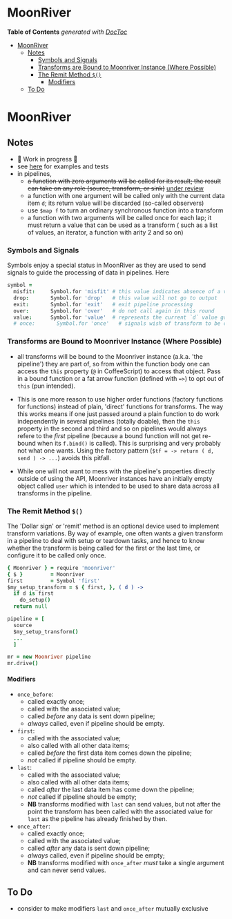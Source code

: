 


# MoonRiver



<!-- START doctoc generated TOC please keep comment here to allow auto update -->
<!-- DON'T EDIT THIS SECTION, INSTEAD RE-RUN doctoc TO UPDATE -->
**Table of Contents**  *generated with [DocToc](https://github.com/thlorenz/doctoc)*

- [MoonRiver](#moonriver)
  - [Notes](#notes)
    - [Symbols and Signals](#symbols-and-signals)
    - [Transforms are Bound to Moonriver Instance (Where Possible)](#transforms-are-bound-to-moonriver-instance-where-possible)
    - [The Remit Method `$()`](#the-remit-method-)
      - [Modifiers](#modifiers)
  - [To Do](#to-do)

<!-- END doctoc generated TOC please keep comment here to allow auto update -->


# MoonRiver

## Notes

* 🚧 Work in progress 🚧
* see [here](https://github.com/loveencounterflow/hengist/tree/master/dev/moonriver/src) for examples and
  tests
* in pipelines,
  * <del>a function with zero arguments will be called for its result; the result can take on any role (source,
    transform, or sink)</del> <ins>under review</ins>
  * a function with one argument will be called only with the current data item `d`; its return value will
    be discarded (so-called observers)
  * use `$map f` to turn an ordinary synchronous function into a transform
  * a function with two arguments will be called once for each lap; it must return a value that can be used
    as a transform ( such as a list of values, an iterator, a function with arity 2 and so on)

### Symbols and Signals

Symbols enjoy a special status in MoonRiver as they are used to send signals to guide the processing of data
in pipelines. Here


```coffee
symbol =
  misfit:     Symbol.for 'misfit' # this value indicates absence of a value so can use `null`, `undefined`
  drop:       Symbol.for 'drop'   # this value will not go to output
  exit:       Symbol.for 'exit'   # exit pipeline processing
  over:       Symbol.for 'over'   # do not call again in this round
  value:      Symbol.for 'value'  # represents the current `d` value going down the pipeline
  # once:       Symbol.for 'once'   # signals wish of transform to be called only once
```



### Transforms are Bound to Moonriver Instance (Where Possible)

* all transforms will be bound to the Moonriver instance (a.k.a. 'the pipeline') they are part of, so from
  within the function body one can access the `this` property (`@` in CoffeeScript) to access that object.
  Pass in a bound function or a fat arrow function (defined with `=>`) to opt out of `this` (pun intended).

* This is one more reason to use higher order functions (factory functions for functions) instead of plain,
  'direct' functions for transforms. The way this works means if one just passed around a plain function to
  do work independently in several pipelines (totally doable), then the `this` property in the second and
  third and so on pipelines would always refere to the *first* pipeline (because a bound function will not
  get re-bound when its `f.bind()` is called). This is surprising and very probably not what one wants.
  Using the factory pattern (`$tf = -> return ( d, send ) -> ...`) avoids this pitfall.

* While one will not want to mess with the pipeline's properties directly outside of using the API,
  Moonriver instances have an initially empty object called `user` which is intended to be used to share
  data across all transforms in the pipeline.


### The Remit Method `$()`

The 'Dollar sign' or 'remit' method is an optional device used to implement transform variations. By way of
example, one often wants a given transform in a pipeline to deal with setup or teardown tasks, and hence
to know whether the transform is being called for the first or the last time, or configure it to be called
only once.

```coffee
{ Moonriver } = require 'moonriver'
{ $ }         = Moonriver
first         = Symbol 'first'
$my_setup_transform = $ { first, }, ( d ) ->
  if d is first
    do_setup()
  return null

pipeline = [
  source
  $my_setup_transform()
  ...
  ]

mr = new Moonriver pipeline
mr.drive()
```

#### Modifiers

* `once_before`:
  * called exactly once;
  * called with the associated value;
  * called *before* any data is sent down pipeline;
  * *always* called, even if pipeline should be empty.
* `first`:
  * called with the associated value;
  * also called with all other data items;
  * called *before* the first data item comes down the pipeline;
  * *not* called if pipeline should be empty.
* `last`:
  * called with the associated value;
  * also called with all other data items;
  * called *after* the last data item has come down the pipeline;
  * *not* called if pipeline should be empty;
  * **NB** transforms modified with `last` can send values, but not after the point the transform has been
    called with the associated value for `last` as the pipeline has already finished by then.
* `once_after`:
  * called exactly once;
  * called with the associated value;
  * called *after* any data is sent down pipeline;
  * *always* called, even if pipeline should be empty;
  * **NB** transforms modified with `once_after` *must* take a single argument and can never send values.

## To Do

* consider to make modifiers `last` and `once_after` mutually exclusive
